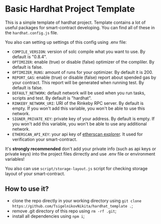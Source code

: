 # Basic Hardhat Project Template

This is a simple template of hardhat project. Template contains a lot of useful packages for
smart-contract developing. You can find all of these in the ```hardhat.config.js``` file.

You also can setting up settings of this config using .env file:
- ```COMPILE_VERSION```: version of solc compile what you want to use. By default is "0.8.4".
- ```OPTIMIZER```: enable (true) or disable (false) optimizer of the compliler. By default is
false.
- ```OPTIMIZER_RUNS```: amount of runs for your optimizer. By default it is 200.
- ```REPORT_GAS```: enable (true) or disable (false) report about spended gas by your contract.
This report will be generated when running test. By default is false.
- ```DEFAULT_NETWORK```: default network will be used when you run tasks, scripts and test. By
default is "hardhat".
- ```RINKEBY_NETWORK_URI```: URI of the Rinkeby RPC server. By default is empty. If you won't add
this variable, you won't be able to use this network.
- ```SIGNER_PRIVATE_KEY```: private key of your address. By default is empty. If you won't add this
variable, you won't be able to use any additional network.
- ```ETHERSCAN_API_KEY```: your api key of [etherscan explorer](https://etherscan.io/). It used for
verification your smart-contract.

It's **strongly recommended** don't add your private info (such as api keys or private keys) into the
project files dirrectly and use .env file or environment variables!

You also can use ```script/storage-layout.js``` script for checking storage layout of your
smart-contract.

## How to use it?
- clone the repo directly in your working directory using
```git clone https://github.com/TsigelnikovNikita/hardhat_template .```;
- remove .git directory of this repo using ```rm -rf .git```;
- install all dependencies using ```npm i```;
